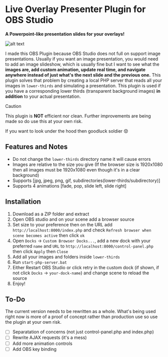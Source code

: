 # Live Overlay Presenter Plugin for OBS Studio
**A Powerpoint-like presentation slides for your overlays!**

![alt text][logo]

[logo]: https://github.com/Nitsuguaaa/Lower-thirds-OBS-Plugin/blob/master/lower-thirds-example.png "Plugin Preview"
I made this OBS Plugin because OBS Studio does not full on support image presentations. Usually if you want an image presentation, you would need to add an image slideshow, which is usually fine but I want to see what the **images are, add custom animation, update real time, and navigate anywhere instead of just what's the next slide and the previous one.**
This plugin solves that problem by creating a local PHP server that reads all your images in `lower-thirds` and simulating a presentation. This plugin is used if you have a corresponding lower thirds (transparent background images) **in addition** to your 
actual presentation.
> [!CAUTION]
> This plugin is **NOT** efficient nor clean. Further improvements are being made so do use this at your own risk.
>
> If you want to look under the hood then goodluck soldier :worried:

## Features and Notes
- Do not change the `lower-thirds` directory name it will cause errors
- Images are relative to the size you give (If the browser size is 1920x1080 then all images must be 1920x1080 even though it's in a clear background)
- Supports [jpg, jpeg, png, gif, subdirectories(lower-thirds/subdirectory)]
- Supports 4 animations [fade, pop, slide left, slide right]

## Installation
1. Download as a ZIP folder and extract
2. Open OBS studio and on your scene add a browser source
3. Set size to your preference then on the URL add `http://localhost:8000/index.php` and check `Refresh browser when scene becomes active` then click `ok`
4. Open `Docks` -> `Custom Browser Docks...`, add a new dock with your preferred `name` and `URL` to `http://localhost:8000/control-panel.php` then click `Apply` then `Close`
5. Add all your images and folders inside `lower-thirds`
6. Run `start-php-server.bat`
7. Either Restart OBS Studio or click retry in the custom dock (if shown, if not click `Docks` -> `your-dock-name`) and change scene to reload the source
8. Enjoy!
## To-Do
The current version needs to be rewritten as a whole. What's being used right now is more of a proof of concept rather than production use so use the plugin at your own risk.
- [ ] Separatation of concerns (not just control-panel.php and index.php)
- [ ] Rewrite AJAX requests (it's a mess)
- [ ] Add more animation controls
- [ ] Add OBS key binding
